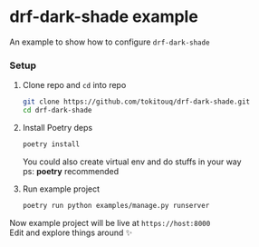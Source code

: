 # drf-dark-shade example

An example to show how to configure `drf-dark-shade`

### Setup
1. Clone repo and `cd` into repo
   ```bash
   git clone https://github.com/tokitouq/drf-dark-shade.git
   cd drf-dark-shade
   ```

2. Install Poetry deps
   ```bash
   poetry install
   ```
   You could also create virtual env and do stuffs in your way \
   ps: **poetry** recommended

3. Run example project
   ```bash
   poetry run python examples/manage.py runserver
   ```
Now example project will be live at `https://host:8000` \
Edit and explore things around ✨
